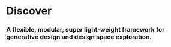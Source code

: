 # Discover
### A flexible, modular, super light-weight framework for generative design and design space exploration.
